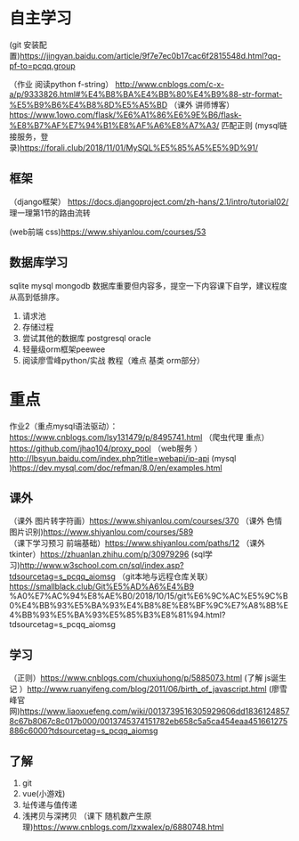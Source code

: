 自主学习
===
(git 安装配置)https://jingyan.baidu.com/article/9f7e7ec0b17cac6f2815548d.html?qq-pf-to=pcqq.group

（作业 阅读python f-string） http://www.cnblogs.com/c-x-a/p/9333826.html#%E4%B8%BA%E4%BB%80%E4%B9%88-str-format-%E5%B9%B6%E4%B8%8D%E5%A5%BD
（课外 讲师博客）https://www.1owo.com/flask/%E6%A1%86%E6%9E%B6/flask-%E8%B7%AF%E7%94%B1%E8%AF%A6%E8%A7%A3/
匹配正则
(mysql链接服务，登录)https://forali.club/2018/11/01/MySQL%E5%85%A5%E5%9D%91/


## 框架
（django框架） https://docs.djangoproject.com/zh-hans/2.1/intro/tutorial02/
理一理第1节的路由流转

(web前端 css)https://www.shiyanlou.com/courses/53


## 数据库学习
sqlite
mysql
mongodb
数据库重要但内容多，提空一下内容课下自学，建议程度从高到低排序。
1. 请求池
2. 存储过程
3. 尝试其他的数据库 postgresql oracle
4. 轻量级orm框架peewee
5. 阅读廖雪峰python/实战 教程（难点 基类 orm部分）


重点
===
作业2（重点mysql语法驱动）：https://www.cnblogs.com/lsy131479/p/8495741.html
（爬虫代理 重点） https://github.com/jhao104/proxy_pool
（web服务 ）http://lbsyun.baidu.com/index.php?title=webapi/ip-api
(mysql )https://dev.mysql.com/doc/refman/8.0/en/examples.html

## 课外
（课外 图片转字符画）https://www.shiyanlou.com/courses/370
（课外 色情图片识别)https://www.shiyanlou.com/courses/589
（课下学习预习  前端基础）https://www.shiyanlou.com/paths/12
（课外 tkinter）https://zhuanlan.zhihu.com/p/30979296
(sql学习)http://www.w3school.com.cn/sql/index.asp?tdsourcetag=s_pcqq_aiomsg
（git本地与远程仓库关联）https://smallblack.club/Git%E5%AD%A6%E4%B9
%A0%E7%AC%94%E8%AE%B0/2018/10/15/git%E6%9C%AC%E5%9C%B0%E4%BB%93%E5%BA%93%E4%B8%8E%E8%BF%9C%E7%A8%8B%E4%BB%93%E5%BA%93%E5%85%B3%E8%81%94.html?tdsourcetag=s_pcqq_aiomsg

## 学习
（正则）https://www.cnblogs.com/chuxiuhong/p/5885073.html
(了解 js诞生记  ）http://www.ruanyifeng.com/blog/2011/06/birth_of_javascript.html
(廖雪峰官网)https://www.liaoxuefeng.com/wiki/0013739516305929606dd18361248578c67b8067c8c017b000/0013745374151782eb658c5a5ca454eaa451661275886c6000?tdsourcetag=s_pcqq_aiomsg



## 了解
1. git
2. vue(小游戏)
3. 址传递与值传递
2. 浅拷贝与深拷贝
（课下 随机数产生原理)https://www.cnblogs.com/lzxwalex/p/6880748.html